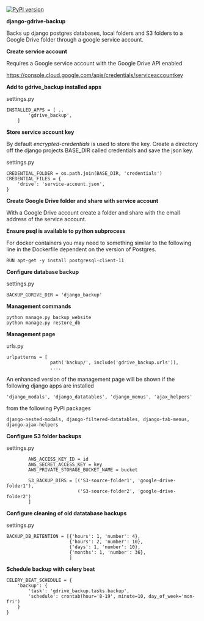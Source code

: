 [![PyPI version](https://badge.fury.io/py/django-gdrive-backup.svg)](https://badge.fury.io/py/django-gdrive-backup)


**django-gdrive-backup** 

Backs up django postgres databases, local folders and S3 folders to a Google Drive folder through a google service account.

**Create service account**

Requires a Google service account with the Google Drive API enabled

https://console.cloud.google.com/apis/credentials/serviceaccountkey

**Add to gdrive_backup installed apps**

settings.py

    INSTALLED_APPS = [ ..
            'gdrive_backup',
        ]

**Store service account key**

By default *encrypted-credentials* is used to store the key. Create a directory off the django projects BASE_DIR called credentials and save the json key. 

settings.py

    CREDENTIAL_FOLDER = os.path.join(BASE_DIR, 'credentials')
    CREDENTIAL_FILES = {
        'drive': 'service-account.json',
    }
  

**Create Google Drive folder and share with service account**

With a Google Drive account create a folder and share with the email address of the service account.


**Ensure psql is available to python subprocess**

For docker containers you may need to something similar to the following line in the Dockerfile dependent on the version of Postgres.

    RUN apt-get -y install postgresql-client-11

**Configure database backup**

settings.py

    BACKUP_GDRIVE_DIR = 'django_backup'


**Management commands**

    python manage.py backup_website
    python manage.py restore_db

**Management page**

urls.py

    urlpatterns = [
                    path('backup/', include('gdrive_backup.urls')),
                    ....


An enhanced version of the management page will be shown if the following django apps are installed

    'django_modals', 'django_datatables', 'django_menus', 'ajax_helpers'

from the following PyPi packages

    django-nested-modals, django-filtered-datatables, django-tab-menus, django-ajax-helpers


**Configure S3 folder backups**

settings.py

            AWS_ACCESS_KEY_ID = id
            AWS_SECRET_ACCESS_KEY = key
            AWS_PRIVATE_STORAGE_BUCKET_NAME = bucket
            
            S3_BACKUP_DIRS = [('S3-source-folder1', 'google-drive-folder1'),
                              ('S3-source-folder2', 'google-drive-folder2')
            ]
            
**Configure cleaning of old datatabase backups**

settings.py

    BACKUP_DB_RETENTION = [{'hours': 1, 'number': 4}, 
                           {'hours': 2, 'number': 10},
                           {'days': 1, 'number': 10},
                           {'months': 1, 'number': 36},
                           ]

             
**Schedule backup with celery beat**

    CELERY_BEAT_SCHEDULE = {
        'backup': {
            'task': 'gdrive_backup.tasks.backup',
            'schedule': crontab(hour='8-19', minute=10, day_of_week='mon-fri')
        }
    }
            
